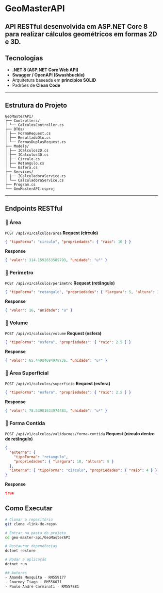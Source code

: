 # GeoMasterAPI

## API RESTful desenvolvida em **ASP.NET Core 8** para realizar **cálculos geométricos** em formas 2D e 3D.

## Tecnologias

- **.NET 8 (ASP.NET Core Web API)**
- **Swagger / OpenAPI (Swashbuckle)**
- Arquitetura baseada em **princípios SOLID**
- Padrões de **Clean Code**

---

## Estrutura do Projeto

```
GeoMasterAPI/
├── Controllers/
│ └── CalculosController.cs
├── DTOs/
│ ├── FormaRequest.cs
│ ├── ResultadoDto.cs
│ └── FormasDuplasRequest.cs
├── Models/
│ ├── ICalculos2D.cs
│ ├── ICalculos3D.cs
│ ├── Circulo.cs
│ ├── Retangulo.cs
│ └── Esfera.cs
├── Services/
│ ├── ICalculadoraService.cs
│ └── CalculadoraService.cs
├── Program.cs
└── GeoMasterAPI.csproj
```

---

## Endpoints RESTful

### 🔹 Área

`POST /api/v1/calculos/area`
**Request (círculo)**

```json
{ "tipoForma": "circulo", "propriedades": { "raio": 10 } }
```

**Response**

```json
{ "valor": 314.1592653589793, "unidade": "u²" }
```

### 🔹 Perímetro

`POST /api/v1/calculos/perimetro`
**Request (retângulo)**

```json
{ "tipoForma": "retangulo", "propriedades": { "largura": 5, "altura": 3 } }
```

**Response**

```json
{ "valor": 16, "unidade": "u" }
```

### 🔹 Volume

`POST /api/v1/calculos/volume`
**Request (esfera)**

```json
{ "tipoForma": "esfera", "propriedades": { "raio": 2.5 } }
```

**Response**

```json
{ "valor": 65.44984694978736, "unidade": "u³" }
```

### 🔹 Área Superficial

`POST /api/v1/calculos/superficie`
**Request (esfera)**

```json
{ "tipoForma": "esfera", "propriedades": { "raio": 2.5 } }
```

**Response**

```json
{ "valor": 78.53981633974483, "unidade": "u²" }
```

### 🔹 Forma Contida

`POST /api/v1/calculos/validacoes/forma-contida`
**Request (círculo dentro de retângulo)**

```json
{
  "externa": {
    "tipoForma": "retangulo",
    "propriedades": { "largura": 10, "altura": 8 }
  },
  "interna": { "tipoForma": "circulo", "propriedades": { "raio": 4 } }
}
```

**Response**

```json
true
```

## Como Executar

```bash
# Clonar o repositório
git clone <link-do-repo>

# Entrar na pasta do projeto
cd geo-master-api/GeoMasterAPI

# Restaurar dependências
dotnet restore

# Rodar a aplicação
dotnet run

## Autores
- Amanda Mesquita - RM559177
- Journey Tiago - RM556071
- Paulo André Carminati - RM557881

```
